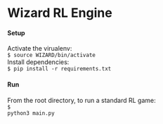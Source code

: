 <h1>Wizard RL Engine</h1>
<h4>Setup</h4>
Activate the virualenv:<br>
<code>$ source WIZARD/bin/activate</code>
</div>
<br>
Install dependencies: <br>
<code>$ pip install -r requirements.txt</code>

<h4>Run</h4>

From the root directory, to run a standard RL game:<br>
<code>$ python3 main.py</code>